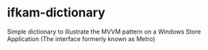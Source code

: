 ifkam-dictionary
================

Simple dictionary to illustrate the MVVM pattern on a Windows Store Application (The interface formerly known as Metro)